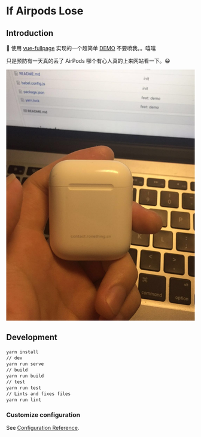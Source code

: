 # If Airpods Lose

## Introduction

🍋 使用 [vue-fullpage](https://github.com/alvarotrigo/vue-fullpage.js) 实现的一个超简单 [DEMO](https://contact.ronething.cn) 不要喷我。。嘻嘻

只是预防有一天真的丢了 AirPods 哪个有心人真的上来网站看一下。😁

![刚到的 AirPods](https://raw.githubusercontent.com/ronething/Image-Hosting/master/img/20190406205553.png)

## Development

```
yarn install
// dev
yarn run serve
// build
yarn run build
// test
yarn run test
// Lints and fixes files
yarn run lint
```

### Customize configuration
See [Configuration Reference](https://cli.vuejs.org/config/).
